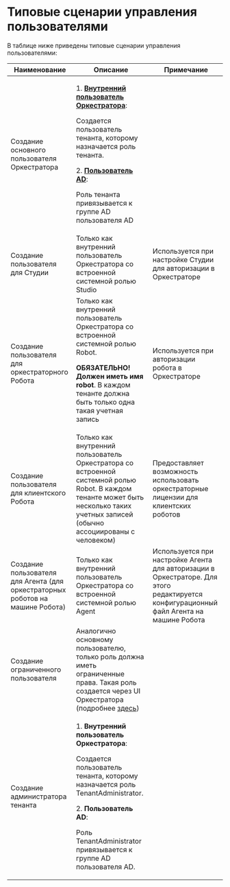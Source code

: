 # Типовые сценарии управления пользователями

В таблице ниже приведены типовые сценарии управления пользователями:

| Наименование                                 | Описание                                                                                                                                                                                                        | Примечание                     | 
| -------------------------------------------- | --------------------------------------------------------------------------------------------------------------------------------------------------------------------------------------------------------------- | ------------------------------ | 
| Создание основного пользователя Оркестратора | <p> 1. [**Внутренний пользователь Оркестратора**](https://docs.primo-rpa.ru/primo-rpa/orchestrator-new/orchestrator-admin/users/orch-users):</p><p>Создается пользователь тенанта, которому назначается роль тенанта.</p> <p>2. [**Пользователь AD**](https://docs.primo-rpa.ru/primo-rpa/orchestrator-new/orchestrator-admin/users/ad-users):</p><p>Роль тенанта привязывается к группе AD пользователя AD</p>  | 
| Создание пользователя для Студии             | Только как внутренний пользователь Оркестратора со встроенной системной ролью Studio  | Используется при настройке Cтудии для авторизации в Оркестраторе |
| Создание пользователя для оркестраторного Робота | Только как внутренний  пользователь Оркестратора со встроенной системной ролью Robot. <p>**ОБЯЗАТЕЛЬНО! Должен иметь имя robot**. В каждом тенанте должна быть только одна такая учетная запись</p> | Используется при авторизации робота в Оркестраторе |
| Создание пользователя для клиентского Робота | Только как внутренний пользователь Оркестратора со встроенной системной ролью Robot. В каждом тенанте может быть несколько таких учетных записей (обычно ассоциированы с человеком) | Предоставляет возможность использовать оркестраторные лицензии для клиентских роботов |
| Создание пользователя для Агента (для оркестраторных роботов на машине Робота) | Только как внутренний  пользователь Оркестратора со встроенной системной ролью Agent | Используется при настройке Агента для авторизации в Оркестраторе. Для этого редактируется конфигурационный файл Агента на машине Робота |
| Создание ограниченного пользователя          | Аналогично основному пользователю, только роль должна иметь ограниченные права. Такая роль создается через UI Оркестратора (подробнее [здесь](https://docs.primo-rpa.ru/primo-rpa/orchestrator-new/orchestrator-admin/users/roles)) |
| Создание администратора тенанта              | <p>1. **Внутренний пользователь Оркестратора**:</p><p>Создается пользователь тенанта, которому назначается роль TenantAdministrator.</p> <p>2. **Пользователь AD**:</p><p>Роль TenantAdministrator привязывается к группе AD пользователя AD.</p> |
